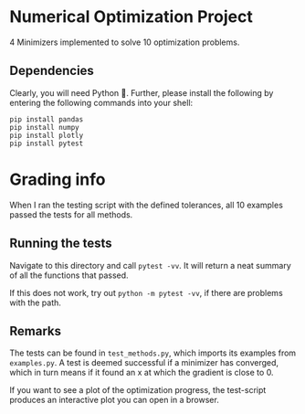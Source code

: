 # Numerical Optimization Project

4 Minimizers implemented to solve 10 optimization problems.

## Dependencies

Clearly, you will need Python 🐍. Further, please install the following
by entering the following commands into your shell:

```
pip install pandas
pip install numpy
pip install plotly
pip install pytest
```

# Grading info

When I ran the testing script with the defined tolerances, all 10 examples passed the tests for all methods.

## Running the tests

Navigate to this directory and call `pytest -vv`. It will return a neat
summary of all the functions that passed.

If this does not work, try out `python -m pytest -vv`, if there are problems with the path.


## Remarks

The tests can be found in `test_methods.py`, which imports its examples from `examples.py`.
A test is deemed successful if a minimizer has converged, which in turn means if it found
an x at which the gradient is close to 0.

If you want to see a plot of the optimization progress, the test-script produces an interactive plot
you can open in a browser.
